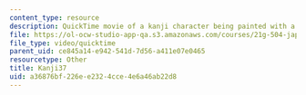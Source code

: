 ```yaml
---
content_type: resource
description: QuickTime movie of a kanji character being painted with a brush.
file: https://ol-ocw-studio-app-qa.s3.amazonaws.com/courses/21g-504-japanese-iv-spring-2009/a36876bf226ee2324cce4e6a46ab22d8_Kanji37.mov
file_type: video/quicktime
parent_uid: ce845a14-e942-541d-7d56-a411e07e0465
resourcetype: Other
title: Kanji37
uid: a36876bf-226e-e232-4cce-4e6a46ab22d8
---
```

